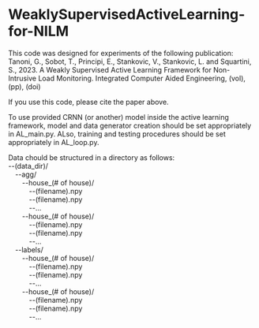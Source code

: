 # WeaklySupervisedActiveLearning-for-NILM

This code was designed for experiments of the following publication:
Tanoni, G., Sobot, T., Principi, E., Stankovic, V., Stankovic, L. and Squartini, S., 2023. A Weakly Supervised Active Learning Framework for Non-Intrusive Load Monitoring. Integrated Computer Aided Engineering, (vol), (pp), (doi)

If you use this code, please cite the paper above.

To use provided CRNN (or another) model inside the active learning framework, model and data generator creation should be set appropriately in AL_main.py. ALso, training and testing procedures should be set appropriately in AL_loop.py.

Data chould be structured in a directory as follows: <br />
 --(data_dir)/ <br />
&emsp;--agg/ <br />
&emsp;&emsp;--house_(# of house)/ <br />
&emsp;&emsp;&emsp;--(filename).npy <br />
&emsp;&emsp;&emsp;--(filename).npy <br />
&emsp;&emsp;&emsp;--... <br />
&emsp;&emsp;--house_(# of house)/ <br />
&emsp;&emsp;&emsp;--(filename).npy <br />
&emsp;&emsp;&emsp;--(filename).npy <br />
&emsp;&emsp;&emsp;--... <br />
&emsp;--labels/ <br />
&emsp;&emsp;--house_(# of house)/ <br />
&emsp;&emsp;&emsp;--(filename).npy <br />
&emsp;&emsp;&emsp;--(filename).npy <br />
&emsp;&emsp;&emsp;--... <br />
&emsp;&emsp;--house_(# of house)/ <br />
&emsp;&emsp;&emsp;--(filename).npy <br />
&emsp;&emsp;&emsp;--(filename).npy <br />
&emsp;&emsp;&emsp;--... <br />
